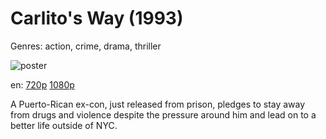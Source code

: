 # Carlito's Way (1993)

Genres: action, crime, drama, thriller

![poster](http://image.tmdb.org/t/p/w500/tGPqPHuOCbyFxwllrYgKkPDu9xB.jpg)

en:
  [720p](magnet:?xt=urn:btih:567ECD399ED4C25C71E6B509914485036C1E2E1E&tr=udp://glotorrents.pw:6969/announce&tr=udp://tracker.opentrackr.org:1337/announce&tr=udp://torrent.gresille.org:80/announce&tr=udp://tracker.openbittorrent.com:80&tr=udp://tracker.coppersurfer.tk:6969&tr=udp://tracker.leechers-paradise.org:6969&tr=udp://p4p.arenabg.ch:1337&tr=udp://tracker.internetwarriors.net:1337)
  [1080p](magnet:?xt=urn:btih:E784E9D61DE4FF2C78C9319831E545799904E286&tr=udp://glotorrents.pw:6969/announce&tr=udp://tracker.opentrackr.org:1337/announce&tr=udp://torrent.gresille.org:80/announce&tr=udp://tracker.openbittorrent.com:80&tr=udp://tracker.coppersurfer.tk:6969&tr=udp://tracker.leechers-paradise.org:6969&tr=udp://p4p.arenabg.ch:1337&tr=udp://tracker.internetwarriors.net:1337)
  


A Puerto-Rican ex-con, just released from prison, pledges to stay away from drugs and violence despite the pressure around him and lead on to a better life outside of NYC.